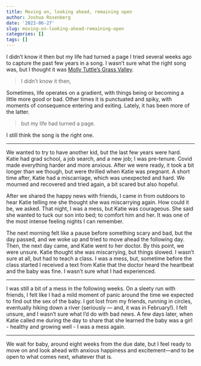 ```yaml
---
title: Moving on, looking ahead, remaining open
author: Joshua Rosenberg
date: '2023-06-27'
slug: moving-on-looking-ahead-remaining-open
categories: []
tags: []
---
```


I didn’t know it then but my life had turned a page
I tried several weeks ago to capture the past few years in a song. I wasn’t sure what the right song was, but I thought it was [Molly Tuttle’s Grass Valley](https://www.youtube.com/watch?v=i7yYfC2Osl0).

> I didn’t know it then,

Sometimes, life operates on a gradient, with things being or becoming a little more good or bad. Other times it is punctuated and spiky, with moments of consequence entering and exiting. Lately, it has been more of the latter.

> but my life had turned a page.

I still think the song is the right one.

---

We wanted to try to have another kid, but the last few years were hard. Katie had grad school, a job search, and a new job; I was pre-tenure. Covid made everything harder and more anxious. After we were ready, it took a bit longer than we though, but were thrilled when Katie was pregnant. A short time after, Katie had a miscarriage, which was unexpected and hard. We mourned and recovered and tried again, a bit scared but also hopeful. 

After we shared the happy news with friends, I came in from outdoors to hear Katie telling me she thought she was miscarrying again. How could it be, we asked. That night, I was a mess, but Katie was courageous. She said she wanted to tuck our son into bed; to comfort him and her. It was one of the most intense feeling nights I can remember. 

The next morning felt like a pause before something scary and bad, but the day passed, and we woke up and tried to move ahead the following day. Then, the next day came, and Katie went to her doctor. By this point, we were unsure. Katie thought she was miscarrying, but things slowed. I wasn’t sure at all, but had to teach a class. I was a mess, but, sometime before the class started I received a text from Katie that the doctor heard the heartbeat and the baby was fine. I wasn’t sure what I had experienced.

---

I was still a bit of a mess in the following weeks. On a sleety run with friends, I felt like I had a mild moment of panic around the time we expected to find out the sex of the baby. I got lost from my friends, running in circles, eventually hiking down a river (seriously — and, it was in February!). I felt unsure, and I wasn’t sure what I’d do with bad news. A few days later, when Katie called me during the day to share that she learned the baby was a girl - healthy and growing well - I was a mess again.

---

We wait for baby, around eight weeks from the due date, but I feel ready to move on and look ahead with anxious happiness and excitement—and to be open to what comes next, whatever that is.